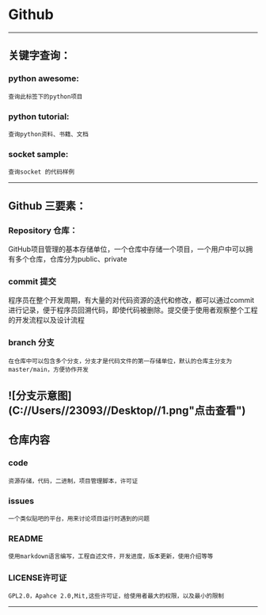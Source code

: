 # Github
---
## 关键字查询：
### python awesome:
    查询此标签下的python项目
### python tutorial: 
    查询python资料、书籍、文档
### socket sample:
    查询socket 的代码样例
---
## Github 三要素：
### Repository 仓库：
GitHub项目管理的基本存储单位，一个仓库中存储一个项目，一个用户中可以拥有多个仓库，仓库分为public、private
### commit 提交
程序员在整个开发周期，有大量的对代码资源的迭代和修改，都可以通过commit进行记录，便于程序员回溯代码，即使代码被删除。提交便于使用者观察整个工程的开发流程以及设计流程
### branch 分支
    在仓库中可以包含多个分支，分支才是代码文件的第一存储单位，默认的仓库主分支为master/main，方便协作开发
![分支示意图] (C://Users//23093//Desktop//1.png"点击查看")
---
## 仓库内容
### code
    资源存储，代码，二进制，项目管理脚本，许可证
### issues
    一个类似贴吧的平台，用来讨论项目运行时遇到的问题
### README
    使用markdown语言编写，工程自述文件，开发进度，版本更新，使用介绍等等
### LICENSE许可证
    GPL2.0，Apahce 2.0,Mit,这些许可证，给使用者最大的权限，以及最小的限制
---
